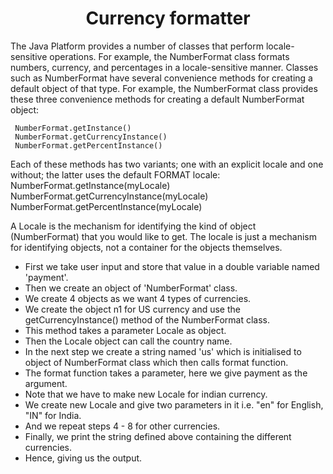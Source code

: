 <h1 align="center">Currency formatter</h1>

The Java Platform provides a number of classes that perform locale-sensitive operations. For example, the NumberFormat class formats numbers, currency, and percentages in a locale-sensitive manner. Classes such as NumberFormat have several convenience methods for creating a default object of that type. For example, the NumberFormat class provides these three convenience methods for creating a default NumberFormat object:

     NumberFormat.getInstance()
     NumberFormat.getCurrencyInstance()
     NumberFormat.getPercentInstance()

Each of these methods has two variants; one with an explicit locale and one without; the latter uses the default FORMAT locale:
NumberFormat.getInstance(myLocale)
NumberFormat.getCurrencyInstance(myLocale)
NumberFormat.getPercentInstance(myLocale)

A Locale is the mechanism for identifying the kind of object (NumberFormat) that you would like to get. The locale is just a mechanism for identifying objects, not a container for the objects themselves.

- First we take user input and store that value in a double variable named 'payment'.
- Then we create an object of 'NumberFormat' class.
- We create 4 objects as we want 4 types of currencies.
- We create the object n1 for US currency and use the getCurrencyInstance() method of the NumberFormat class.
- This method takes a parameter Locale as object.
- Then the Locale object can call the country name.
- In the next step we create a string named 'us' which is initialised to object of NumberFormat class which then calls format function.
- The format function takes a parameter, here we give payment as the argument.
- Note that we have to make new Locale for indian currency.
- We create new Locale and give two parameters in it i.e. "en" for English, "IN" for India.
- And we repeat steps 4 - 8 for other currencies.
- Finally, we print the string defined above containing the different currencies.
- Hence, giving us the output.
